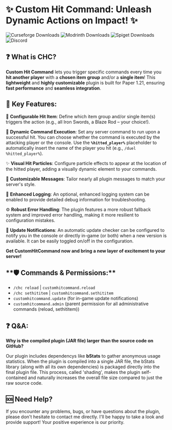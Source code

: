 # **✨ Custom Hit Command: Unleash Dynamic Actions on Impact! ✨**
![Curseforge Downloads](https://img.shields.io/curseforge/dt/1308743?style=for-the-badge&logo=curseforge&color=D02F2F&link=https://www.curseforge.com/minecraft/bukkit-plugins/chc&link=https://www.curseforge.com/minecraft/bukkit-plugins/chc) ![Modrinth Downloads](https://img.shields.io/modrinth/dt/eXM4AQg2?style=for-the-badge&logo=modrinth&color=D02F2F&link=https%3A%2F%2Fmodrinth.com%2Fplugin%2Fchc&link=https%3A%2F%2Fmodrinth.com%2Fplugin%2Fchc)  ![Spiget Downloads](https://img.shields.io/spiget/downloads/127038?style=for-the-badge&logo=spigotmc&color=D02F2F&link=https%3A%2F%2Fwww.spigotmc.org%2Fresources%2Fchc-custom-hit-command.127038%2F&link=https%3A%2F%2Fwww.spigotmc.org%2Fresources%2Fchc-custom-hit-command.127038%2F) ![Discord](https://img.shields.io/discord/866268252245590016?style=for-the-badge&logo=discord&color=D02F2F&link=https%3A%2F%2Fdiscord.com%2Finvite%2FZ3rrqYSpUE&link=https%3A%2F%2Fdiscord.com%2Finvite%2FZ3rrqYSpUE)


## **❓ What is CHC?**
**Custom Hit Command** lets you trigger specific commands every time you **hit another player** with a **chosen item group** and/or a **single item**! This **lightweight** and **highly customizable** plugin is built for Paper 1.21, ensuring **fast performance** and **seamless integration**.

## **🌟 Key Features:**

🔧 **Configurable Hit Item**: Define which item group and/or single item(s) triggers the action (e.g., all Iron Swords, a Blaze Rod – your choice!).

🎯 **Dynamic Command Execution**: Set any server command to run upon a successful hit. You can choose whether the command is executed by the attacking player or the console. Use the **`%hitted_player%`** placeholder to automatically insert the name of the player you hit (e.g., `/duel %hitted_player%`).

✨ **Visual Hit Particles**: Configure particle effects to appear at the location of the hitted player, adding a visually dynamic element to your commands.

💬 **Customizable Messages**: Tailor nearly all plugin messages to match your server's style.

🔎 **Enhanced Logging**: An optional, enhanced logging system can be enabled to provide detailed debug information for troubleshooting.

⚙️ **Robust Error Handling**: The plugin features a more robust fallback system and improved error handling, making it more resilient to configuration mistakes.

🔔 **Update Notifications**: An automatic update checker can be configured to notify you in the console or directly in-game (or both) when a new version is available. It can be easily toggled on/off in the configuration.

**Get CustomHitCommand now and bring a new layer of excitement to your server!**

## ️**🛡️ Commands & Permissions:**
- `/chc reload` | `customhitcommand.reload`
- `/chc sethititem` | `customhitcommand.sethititem`
- `customhitcommand.update` (for in-game update notifications)
- `customhitcommand.admin` (parent permission for all administrative commands (reload, sethititem))


## **❓ Q&A:**
**Why is the compiled plugin (JAR file) larger than the source code on GitHub?**

Our plugin includes dependencys like **bStats** to gather anonymous usage statistics. When the plugin is compiled into a single JAR file, the bStats library (along with all its own dependencies) is packaged directly into the final plugin file. This process, called 'shading', makes the plugin self-contained and naturally increases the overall file size compared to just the raw source code.

## **🆘 Need Help?**
If you encounter any problems, bugs, or have questions about the plugin, please don't hesitate to contact me directly. I'll be happy to take a look and provide support! Your positive experience is our priority.
